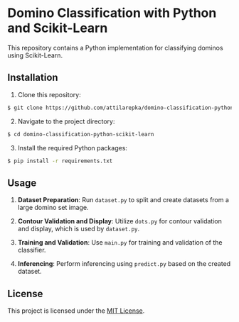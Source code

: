 # Domino Classification with Python and Scikit-Learn

This repository contains a Python implementation for classifying dominos using Scikit-Learn.

## Installation

1. Clone this repository:

``` bash
$ git clone https://github.com/attilarepka/domino-classification-python-scikit-learn.git
```

2. Navigate to the project directory:

``` bash
$ cd domino-classification-python-scikit-learn
```

3. Install the required Python packages:

``` bash
$ pip install -r requirements.txt
```

## Usage

1. **Dataset Preparation**: Run `dataset.py` to split and create datasets from a large domino set image.

2. **Contour Validation and Display**: Utilize `dots.py` for contour validation and display, which is used by `dataset.py`.

3. **Training and Validation**: Use `main.py` for training and validation of the classifier.

4. **Inferencing**: Perform inferencing using `predict.py` based on the created dataset.

## License

This project is licensed under the [MIT License](LICENSE).
